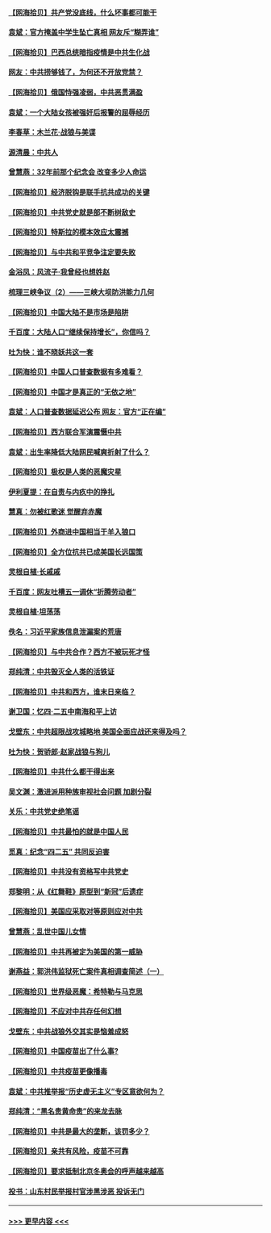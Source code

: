 #### [【网海拾贝】共产党没底线，什么坏事都可能干](../pages/nsc993/n12942090.md?t=05131851) 
#### [袁斌：官方掩盖中学生坠亡真相 网友斥“糊弄谁”](../pages/nsc993/n12942029.md?t=05131851) 
#### [【网海拾贝】巴西总统暗指疫情是中共生化战](../pages/nsc993/n12938999.md?t=05131851) 
#### [网友：中共捞够钱了，为何还不开放党禁？](../pages/nsc993/n12938952.md?t=05131851) 
#### [【网海拾贝】俄国恃强凌弱，中共恶贯满盈](../pages/nsc993/n12936626.md?t=05131851) 
#### [袁斌：一个大陆女孩被强奸后报警的屈辱经历](../pages/nsc993/n12936547.md?t=05131851) 
#### [李春草：木兰花·战狼与美谍](../pages/nsc993/n12935995.md?t=05131851) 
#### [源清晨：中共人](../pages/nsc993/n12935589.md?t=05131851) 
#### [曾慧燕：32年前那个纪念会 改变多少人命运](../pages/nsc993/n12934233.md?t=05131851) 
#### [【网海拾贝】经济脱钩是联手抗共成功的关键](../pages/nsc993/n12934176.md?t=05131851) 
#### [【网海拾贝】中共党史就是部不断树敌史](../pages/nsc993/n12932844.md?t=05131851) 
#### [【网海拾贝】特斯拉的模本效应太震撼](../pages/nsc993/n12925626.md?t=05131851) 
#### [【网海拾贝】与中共和平竞争注定要失败](../pages/nsc993/n12923326.md?t=05131851) 
#### [金浴凤：风流子‧我曾经也想姓赵](../pages/nsc993/n12920911.md?t=05131851) 
#### [梳理三峡争议（2）——三峡大坝防洪能力几何](../pages/nsc993/n12920173.md?t=05131851) 
#### [【网海拾贝】中国大陆不是市场是陷阱](../pages/nsc993/n12920143.md?t=05131851) 
#### [千百度：大陆人口“继续保持增长”，你信吗？](../pages/nsc993/n12918946.md?t=05131851) 
#### [吐为快：谁不晓妖共这一套](../pages/nsc993/n12918941.md?t=05131851) 
#### [【网海拾贝】中国人口普查数据有多难看？](../pages/nsc993/n12917822.md?t=05131851) 
#### [【网海拾贝】中国才是真正的“无依之地”](../pages/nsc993/n12915845.md?t=05131851) 
#### [袁斌：人口普查数据延迟公布 网友：官方“正在编”](../pages/nsc993/n12915748.md?t=05131851) 
#### [【网海拾贝】西方联合军演震慑中共](../pages/nsc993/n12913466.md?t=05131851) 
#### [袁斌：出生率降低大陆网民喊爽折射了什么？](../pages/nsc993/n12913365.md?t=05131851) 
#### [【网海拾贝】极权是人类的恶魔灾星](../pages/nsc993/n12910697.md?t=05131851) 
#### [伊利夏提：在自责与内疚中的挣扎](../pages/nsc993/n12910493.md?t=05131851) 
#### [慧真：勿被红歌迷 觉醒弃赤魔](../pages/nsc993/n12910485.md?t=05131851) 
#### [【网海拾贝】外商进中国相当于羊入狼口](../pages/nsc993/n12908274.md?t=05131851) 
#### [【网海拾贝】全方位抗共已成美国长远国策](../pages/nsc993/n12906878.md?t=05131851) 
#### [灵根自植‧长戚戚](../pages/nsc993/n12905585.md?t=05131851) 
#### [千百度：网友吐槽五一调休“折腾劳动者”](../pages/nsc993/n12905934.md?t=05131851) 
#### [灵根自植‧坦荡荡](../pages/nsc993/n12905562.md?t=05131851) 
#### [佚名：习近平家族信息泄漏案的荒唐](../pages/nsc993/n12904705.md?t=05131851) 
#### [【网海拾贝】与中共合作？西方不被玩死才怪](../pages/nsc993/n12903873.md?t=05131851) 
#### [郑纯清：中共毁灭全人类的活铁证](../pages/nsc993/n12903785.md?t=05131851) 
#### [【网海拾贝】中共和西方，谁末日来临？](../pages/nsc993/n12903482.md?t=05131851) 
#### [谢卫国：忆四‧二五中南海和平上访](../pages/nsc993/n12902192.md?t=05131851) 
#### [戈壁东：中共超限战攻城略地 美国全面应战还来得及吗？](../pages/nsc993/n12902297.md?t=05131851) 
#### [吐为快：贺骄郎‧赵家战狼与狗儿](../pages/nsc993/n12902280.md?t=05131851) 
#### [【网海拾贝】中共什么都干得出来](../pages/nsc993/n12897500.md?t=05131851) 
#### [吴文渊：激进派用种族审视社会问题 加剧分裂](../pages/nsc993/n12893881.md?t=05131851) 
#### [关乐：中共党史绝笔谣](../pages/nsc993/n12897270.md?t=05131851) 
#### [【网海拾贝】中共最怕的就是中国人民](../pages/nsc993/n12894705.md?t=05131851) 
#### [觅真：纪念“四二五” 共同反迫害](../pages/nsc993/n12894553.md?t=05131851) 
#### [【网海拾贝】中共没有资格写中共党史](../pages/nsc993/n12892231.md?t=05131851) 
#### [郑黎明：从《红舞鞋》原型到“新冠”后遗症](../pages/nsc993/n12890469.md?t=05131851) 
#### [【网海拾贝】美国应采取对等原则应对中共](../pages/nsc993/n12889176.md?t=05131851) 
#### [曾慧燕：乱世中国儿女情](../pages/nsc993/n12887931.md?t=05131851) 
#### [【网海拾贝】中共再被定为美国的第一威胁](../pages/nsc993/n12887580.md?t=05131851) 
#### [谢燕益：郭洪伟监狱死亡案件真相调查简述（一）](../pages/nsc993/n12885648.md?t=05131851) 
#### [【网海拾贝】世界级恶魔：希特勒与马克思](../pages/nsc993/n12884062.md?t=05131851) 
#### [【网海拾贝】不应对中共存任何幻想](../pages/nsc993/n12881460.md?t=05131851) 
#### [戈壁东：中共战狼外交其实是恼羞成怒](../pages/nsc993/n12880392.md?t=05131851) 
#### [【网海拾贝】中国疫苗出了什么事?](../pages/nsc993/n12879124.md?t=05131851) 
#### [【网海拾贝】中共疫苗更像播毒](../pages/nsc993/n12876631.md?t=05131851) 
#### [袁斌：中共推举报“历史虚无主义”专区意欲何为？](../pages/nsc993/n12876530.md?t=05131851) 
#### [郑纯清：“黑名贵黄命贵”的来龙去脉](../pages/nsc993/n12875589.md?t=05131851) 
#### [【网海拾贝】中共是最大的垄断，该罚多少？](../pages/nsc993/n12874006.md?t=05131851) 
#### [【网海拾贝】亲共有风险，疫苗不可靠](../pages/nsc993/n12872224.md?t=05131851) 
#### [【网海拾贝】要求抵制北京冬奥会的呼声越来越高](../pages/nsc993/n12868962.md?t=05131851) 
#### [投书：山东村民举报村官涉黑涉恶 投诉无门](../pages/nsc993/n12869726.md?t=05131851) 

----
#### [ >>> 更早内容 <<< ](../indexes/nsc993-earlier.md)
